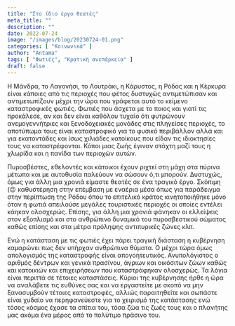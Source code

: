 ```yaml
---
title: "Στο ίδιο έργο θεατές"
meta_title: ""
description: ""
date: 2022-07-24
image: "/images/blog/20230724-01.png"
categories: [ "Κοινωνικά" ]
author: "Antama"
tags: [ "Φωτιές", "Κρατική ανεπάρκεια" ]
draft: false
---
```


Η Μάνδρα, το Λαγονήσι, το Λουτράκι, η Κάρυστος, η Ρόδος και η Κέρκυρα είναι κάποιες από τις περιοχές που φέτος
δυστυχώς αντιμετώπισαν και αντιμετωπίζουν μέχρι την ώρα που γράφεται αυτό το κείμενο καταστροφικές φωτιές. Φωτιές που
άσχετα με το ποιος και γιατί τις προκάλεσε, αν και δεν είναι καθόλου τυχαίο ότι φυτρώνουν ανεμογεννήτριες και
ξενοδοχειακές μονάδες στις πληγείσες περιοχές, το αποτύπωμα τους είναι καταστροφικό για το φυσικό περιβάλλον αλλά και
για εκατοντάδες και ίσως χιλιάδες κατοίκους που είδαν τις ιδιοκτησίες τους να καταστρέφονται. Κόποι μιας ζωής έγιναν
στάχτη μαζί τους η χλωρίδα και η πανίδα των περιοχών αυτών.

Πυροσβέστες, εθελοντές και κάτοικοι έχουν ριχτεί στη μάχη στα πύρινα μέτωπα και με αυτοθυσία παλεύουν να σώσουν ό,τι
μπορούν. Δυστυχώς, όμως για άλλη μια χρονιά είμαστε θεατές σε ένα τραγικό έργο. Σκόπιμη (😉 καθυστέρηση στην επέμβαση με
εναέρια μέσα όπως για παράδειγμα στην περίπτωση της Ρόδου όπου το επιτελικό κράτος κινητοποιήθηκε μόνο όταν η φωτιά
απειλούσε μεγάλες τουριστικές περιοχές οι οποίες εντέλει κάηκαν ολοσχερώς. Επίσης, για άλλη μια χρονιά φάνηκαν οι
ελλείψεις στον εξοπλισμό και στο ανθρώπινο δυναμικό του πυροσβεστικού σώματος καθώς επίσης και στα μέτρα πρόληψης
αντιπυρικές ζώνες κλπ.

Ενώ η κατάσταση με τις φωτιές έχει πάρει τραγική διάσταση η κυβέρνηση καμαρώνει πως δεν υπήρχαν ανθρώπινα θύματα. Ο
μέχρι τώρα όμως απολογισμός της καταστροφής είναι απογοητευτικός. Ανυπολόγιστος ο αριθμός δέντρων και γενικά πρασίνου,
άγριων και οικόσιτων ζώων καθώς και κατοικιών και επιχειρήσεων που καταστράφηκαν ολοσχερώς. Τα λόγια είναι περιττά σε
τέτοιες καταστάσεις. Κύριοι της κυβέρνησης ήρθε η ώρα να αναλάβετε τις ευθύνες σας και να εργαστείτε με σκοπό να μην
ξανασυμβούν τέτοιες καταστροφές, αλλιώς παραιτηθείτε και σωπάστε είναι χυδαίο να περηφανεύεστε για το χειρισμό της
κατάστασης ενώ τόσος κόσμος έχασε τα σπίτια του, τόσα ζώα τις ζωές τους και ο πλανήτης μας ακόμα ένα μέρος από το
πολύτιμο πράσινο του.
